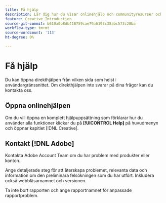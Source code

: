 ```yaml
---
title: Få hjälp
description: Lär dig hur du visar onlinehjälp och communityresurser och hur du får teknisk support.
feature: Creative Introduction
source-git-commit: b610a0b8db410759cae79a6193c38abc573c28ba
workflow-type: tm+mt
source-wordcount: '113'
ht-degree: 0%

---
```


# Få hjälp

<!-- Can remove this page when we move this into DSP help -->

Du kan öppna direkthjälpen från vilken sida som helst i användargränssnittet. Om direkthjälpen inte svarar på dina frågor kan du kontakta oss.

## Öppna onlinehjälpen

Om du vill öppna en komplett hjälpuppsättning som förklarar hur du använder alla funktioner klickar du på **[!UICONTROL Help]** på huvudmenyn och öppnar kapitlet [!DNL Creative].

<!--
## Ask the Adobe Advertising community

Look for answers to your questions in the [Adobe Advertising community forums](https://experienceleaguecommunities.adobe.com/t5/adobe-advertising/ct-p/adobe-advertising-cloud-community).
-->

## Kontakt [!DNL Adobe]

Kontakta Adobe Account Team om du har problem med produkter eller konton.

Ange detaljerade steg för att återskapa problemet, relevanta data och information om den preliminära felsökningen som du har utfört. Inkludera också webbläsarnamnet och versionen.

Ta inte bort rapporten och ange rapportnamnet för anpassade rapportproblem.
